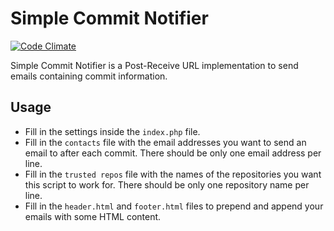Simple Commit Notifier
======================

[![Code Climate](https://codeclimate.com/github/merty/simple-commit-notifier/badges/gpa.svg)](https://codeclimate.com/github/merty/simple-commit-notifier)

Simple Commit Notifier is a Post-Receive URL implementation to send emails containing commit information.

Usage
-----

* Fill in the settings inside the `index.php` file.
* Fill in the `contacts` file with the email addresses you want to send an email to after each commit. There should be only one email address per line.
* Fill in the `trusted repos` file with the names of the repositories you want this script to work for. There should be only one repository name per line.
* Fill in the `header.html` and `footer.html` files to prepend and append your emails with some HTML content.
